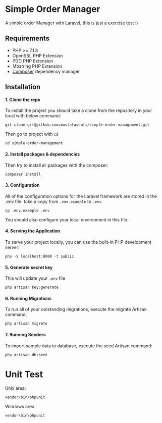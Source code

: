 # Simple Order Manager
A simple order Manager with Laravel, this is just a exercise test :) 

## Requirements
* PHP >= 7.1.3
* OpenSSL PHP Extension
* PDO PHP Extension
* Mbstring PHP Extension
* [Composer](https://getcomposer.org/) dependency manager

## Installation
#### 1. Clone the repo
To install the project you should take a clone from the repository in your local with below command:
```
git clone git@github.com:mostafasoufi/simple-order-management.git
```

Then go to project with `cd`
```
cd simple-order-management
```

#### 2. Install packages & dependencies
Then try to install all packages with the composer:
```
composer install
```

#### 3. Configuration
All of the configuration options for the Laravel framework are stored in the .env file. take a copy from `.env.example` to `.env`.
```
cp .env.example .env
```
You should also configure your local environment in this file.

#### 4. Serving the Application
To serve your project locally, you can use the built-in PHP development server:
```
php -S localhost:8000 -t public
```


#### 5. Generate secret key
This will update your `.env` file
```
php artisan key:generate
```

#### 6. Running Migrations
To run all of your outstanding migrations, execute the migrate Artisan command:
```
php artisan migrate
```

#### 7. Running Seeders
To import sample data to database, execute the seed Artisan command:
```
php artisan db:seed
```

# Unit Test
Unix area:
```
vendor/bin/phpunit
```

Windows area:
```
vendor\bin\phpunit
```
